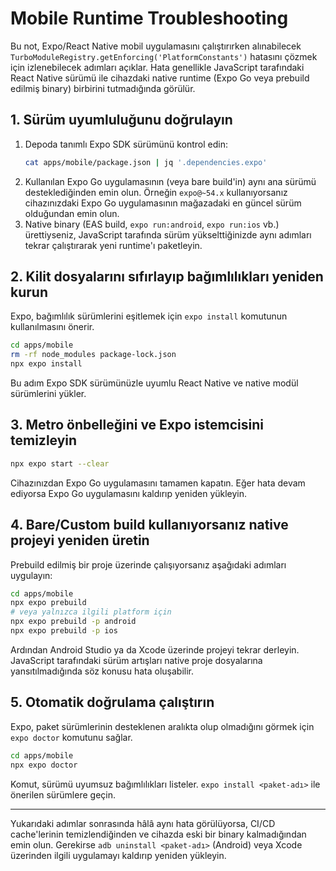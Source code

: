 # Mobile Runtime Troubleshooting

Bu not, Expo/React Native mobil uygulamasını çalıştırırken alınabilecek `TurboModuleRegistry.getEnforcing('PlatformConstants')` hatasını çözmek için izlenebilecek adımları açıklar. Hata genellikle JavaScript tarafındaki React Native sürümü ile cihazdaki native runtime (Expo Go veya prebuild edilmiş binary) birbirini tutmadığında görülür.

## 1. Sürüm uyumluluğunu doğrulayın

1. Depoda tanımlı Expo SDK sürümünü kontrol edin:
   ```bash
   cat apps/mobile/package.json | jq '.dependencies.expo'
   ```
2. Kullanılan Expo Go uygulamasının (veya bare build'in) aynı ana sürümü desteklediğinden emin olun. Örneğin `expo@~54.x` kullanıyorsanız cihazınızdaki Expo Go uygulamasının mağazadaki en güncel sürüm olduğundan emin olun.
3. Native binary (EAS build, `expo run:android`, `expo run:ios` vb.) ürettiyseniz, JavaScript tarafında sürüm yükselttiğinizde aynı adımları tekrar çalıştırarak yeni runtime'ı paketleyin.

## 2. Kilit dosyalarını sıfırlayıp bağımlılıkları yeniden kurun

Expo, bağımlılık sürümlerini eşitlemek için `expo install` komutunun kullanılmasını önerir.

```bash
cd apps/mobile
rm -rf node_modules package-lock.json
npx expo install
```

Bu adım Expo SDK sürümünüzle uyumlu React Native ve native modül sürümlerini yükler.

## 3. Metro önbelleğini ve Expo istemcisini temizleyin

```bash
npx expo start --clear
```

Cihazınızdan Expo Go uygulamasını tamamen kapatın. Eğer hata devam ediyorsa Expo Go uygulamasını kaldırıp yeniden yükleyin.

## 4. Bare/Custom build kullanıyorsanız native projeyi yeniden üretin

Prebuild edilmiş bir proje üzerinde çalışıyorsanız aşağıdaki adımları uygulayın:

```bash
cd apps/mobile
npx expo prebuild
# veya yalnızca ilgili platform için
npx expo prebuild -p android
npx expo prebuild -p ios
```

Ardından Android Studio ya da Xcode üzerinde projeyi tekrar derleyin. JavaScript tarafındaki sürüm artışları native proje dosyalarına yansıtılmadığında söz konusu hata oluşabilir.

## 5. Otomatik doğrulama çalıştırın

Expo, paket sürümlerinin desteklenen aralıkta olup olmadığını görmek için `expo doctor` komutunu sağlar.

```bash
cd apps/mobile
npx expo doctor
```

Komut, sürümü uyumsuz bağımlılıkları listeler. `expo install <paket-adı>` ile önerilen sürümlere geçin.

---

Yukarıdaki adımlar sonrasında hâlâ aynı hata görülüyorsa, CI/CD cache'lerinin temizlendiğinden ve cihazda eski bir binary kalmadığından emin olun. Gerekirse `adb uninstall <paket-adı>` (Android) veya Xcode üzerinden ilgili uygulamayı kaldırıp yeniden yükleyin.
